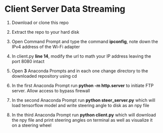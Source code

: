 # Client Server Data Streaming

1. Download or clone this repo

2. Extract the repo to your hard disk

3. Open Command Prompt and type the command **ipconfig**, note down the IPv4 address of the Wi-Fi adapter

4. In client.py **line 14**, modify the url to math your IP address leaving the port 8080 intact

4. Open **3** Anaconda Prompts and in each one change directory to the downloaded repository using cd

5. In the first Anaconda Prompt run **python -m http.server** to initiate FTP server. Allow access to bypass firewall [](https://i.stack.imgur.com/VLdf5.png)

6. In the second Anaconda Prompt run **python steer_server.py** which will load tensorflow model and write steering angle to disk as an npy file

7. In the third Anaconda Prompt run **python client.py** which will download the npy file and print steering angles on terminal as well as visualize it on a steering wheel

